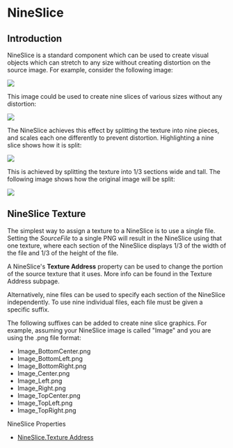 # NineSlice

## Introduction

NineSlice is a standard component which can be used to create visual objects which can stretch to any size without creating distortion on the source image. For example, consider the following image:

![](<../../../.gitbook/assets/metalPanel_blue (1).png>)

This image could be used to create nine slices of various sizes without any distortion:

![](../../../.gitbook/assets/NineSliceScreenShot.png)

The NineSlice achieves this effect by splitting the texture into nine pieces, and scales each one differently to prevent distortion. Highlighting a nine slice shows how it is split:

![](<../../../.gitbook/assets/NineSliceSplit (1).png>)

This is achieved by splitting the texture into 1/3 sections wide and tall. The following image shows how the original image will be split:

![](<../../../.gitbook/assets/NineSliceImageSplit (1).png>)

## NineSlice Texture

The simplest way to assign a texture to a NineSlice is to use a single file. Setting the _SourceFile_ to a single PNG will result in the NineSlice using that one texture, where each section of the NineSlice displays 1/3 of the width of the file and 1/3 of the height of the file.

A NineSlice's **Texture Address** property can be used to change the portion of the source texture that it uses. More info can be found in the Texture Address subpage.

Alternatively, nine files can be used to specify each section of the NineSlice independently. To use nine individual files, each file must be given a specific suffix.

The following suffixes can be added to create nine slice graphics. For example, assuming your NineSlice image is called "Image" and you are using the .png file format:

* Image\_BottomCenter.png
* Image\_BottomLeft.png
* Image\_BottomRight.png
* Image\_Center.png
* Image\_Left.png
* Image\_Right.png
* Image\_TopCenter.png
* Image\_TopLeft.png
* Image\_TopRight.png

NineSlice Properties

* [NineSlice.Texture Address](https://github.com/vchelaru/Gum/tree/8c293a405185cca0e819b810220de684b436daf9/docs/Gum%20Elements/NineSlice/NineSlice.Texture%20Address)
